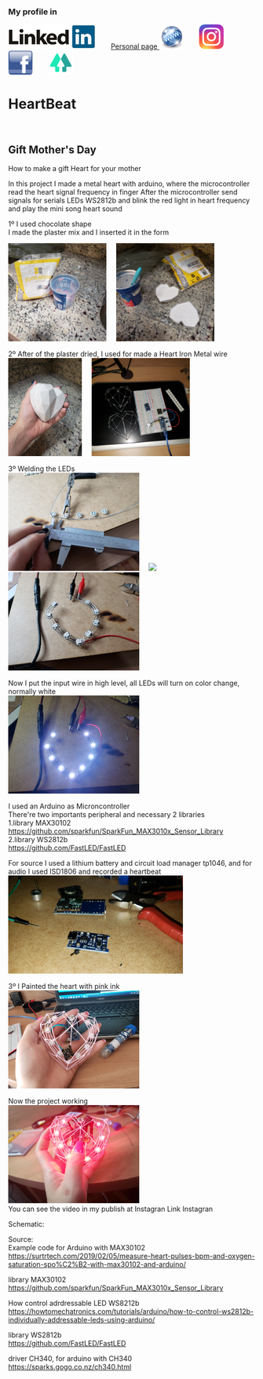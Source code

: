 ### My profile in 

<a href="https://www.linkedin.com/in/mariliahoshino/"><img src="https://github.com/mariliahoshino/mariliahoshino/blob/master/profile/logo_linkedin.png?raw=true" height="50" widht="400"></a> &nbsp;&nbsp;&nbsp;&nbsp;&nbsp;&nbsp; 
<a href="https://www.mariliahoshino.com/"> Personal page <img src ="https://github.com/mariliahoshino/mariliahoshino/blob/master/profile/logo_site.png?raw=true" height="50" widht="400"></a> &nbsp;&nbsp;&nbsp;&nbsp;&nbsp;&nbsp; 
<a href="https://www.instagram.com/mari.zeniti/"><img src = "https://github.com/mariliahoshino/mariliahoshino/blob/master/profile/logo_instagram.png?raw=true"  height="50" widht="400"></a> &nbsp;&nbsp;&nbsp;&nbsp;&nbsp;&nbsp; 
<a href="https://www.facebook.com/mari.zeniti"><img src="https://github.com/mariliahoshino/mariliahoshino/blob/master/profile/logo_facebook.png?raw=true"   height="50" widht="400"></a>  &nbsp;&nbsp;&nbsp;&nbsp;&nbsp;&nbsp; 
<a href="https://linktr.ee/mariliah"><img src="https://github.com/mariliahoshino/mariliahoshino/blob/master/profile/logo_linktree.png?raw=true"   height="50" widht="400"></a>



# HeartBeat <br><br>
## Gift Mother's Day <br>
How to make a gift Heart for your mother <br>

In this project I made a metal heart with arduino, where the microcontroller read the heart signal frequency in finger
After the microcontroller send signals for serials LEDs WS2812b and blink the red light in heart frequency and play the mini song heart sound


1º I used chocolate shape <br>
I made the plaster mix and I inserted it in the form <br>

<img src="https://github.com/mariliahoshino/HeartBeat/blob/main/pictures/20210202_111030.jpg?raw=true" height="200" widht="200" >&nbsp;&nbsp;&nbsp;&nbsp;&nbsp;<img src="https://github.com/mariliahoshino/HeartBeat/blob/main/pictures/20210202_112120.jpg?raw=true" height="200" widht="200" >

2º After of the plaster dried, I used for made a Heart Iron Metal wire <br>
<img src="https://github.com/mariliahoshino/HeartBeat/blob/main/pictures/20210205_125344.jpg?raw=true" height="200" widht="200" >&nbsp;&nbsp;&nbsp;&nbsp;&nbsp;<img src="https://github.com/mariliahoshino/HeartBeat/blob/main/pictures/20210212_195009.jpg?raw=true" height="200" widht="200" >

3º Welding the LEDs <br>
<img src="https://github.com/mariliahoshino/HeartBeat/blob/main/pictures/20210214_195129.jpg?raw=true" height="200" widht="200" >&nbsp;&nbsp;&nbsp;&nbsp;&nbsp;<img src="https://github.com/mariliahoshino/HeartBeat/blob/main/pictures/20210214_204314.jpg?raw=true" height="200" widht="200" >&nbsp;&nbsp;&nbsp;&nbsp;&nbsp;<img src="https://github.com/mariliahoshino/HeartBeat/blob/main/pictures/20210214_214135.jpg?raw=true" height="200" widht="200" >

Now I put the input wire in high level, all LEDs will turn on color change, normally white <br>
<img src="https://github.com/mariliahoshino/HeartBeat/blob/main/pictures/20210214_214146.jpg?raw=true" height="200" widht="200" >

I used an Arduino as Microncontroller <br>
There're two importants peripheral and necessary 2 libraries <br>
1.library MAX30102<br>
  https://github.com/sparkfun/SparkFun_MAX3010x_Sensor_Library <br>
2.library WS2812b <br>
  https://github.com/FastLED/FastLED <br>
 
For source I used a lithium battery and circuit load manager tp1046, and for audio I used ISD1806 and recorded a heartbeat <br>
<img src="https://github.com/mariliahoshino/HeartBeat/blob/main/pictures/20210313_222056.jpg?raw=true" height="200" widht="200" >

3º I Painted the heart with pink ink <br>
<img src="https://github.com/mariliahoshino/HeartBeat/blob/main/pictures/20210314_151220.jpg?raw=true" height="200" widht="200" > <br>


Now the project working <br>
<img src="https://github.com/mariliahoshino/HeartBeat/blob/main/pictures/20210317_180513.jpg?raw=true" height="200" widht="200" > <br>
You can see the video in my publish at Instagran
Link Instagran


Schematic: <br>



Source:<br>
Example code for Arduino with MAX30102 <br>
https://surtrtech.com/2019/02/05/measure-heart-pulses-bpm-and-oxygen-saturation-spo%C2%B2-with-max30102-and-arduino/ <br>

library MAX30102<br>
https://github.com/sparkfun/SparkFun_MAX3010x_Sensor_Library <br>

How control adrdressable LED WS8212b <br>
https://howtomechatronics.com/tutorials/arduino/how-to-control-ws2812b-individually-addressable-leds-using-arduino/ <br>

library WS2812b <br>
https://github.com/FastLED/FastLED <br>


<!--
heartbeat sound<br>
https://www.youtube.com/watch?v=4DJU3NVmOH8 <br>
https://www.youtube.com/watch?v=4jKZugw4Sfw <br>

frequency <br>
http://blogtudoamao.blogspot.com/2016/06/tabela-com-frequencia-de-todas-as-notas.html<br>

songs melody<br>
https://github.com/robsoncouto/arduino-songs <br>

https://athoselectronics.com/buzzer-arduino-musica/ <br>

https://autocorerobotica.blog.br/aprenda-a-reproduzir-musicas-com-o-modulo-buzzer-2/ <br>

https://dragaosemchama.com/2019/02/musicas-para-arduino/<br>

-->

driver CH340, for arduino with CH340 <br> 
https://sparks.gogo.co.nz/ch340.html <br>

